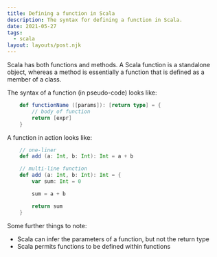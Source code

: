 ```yaml
---
title: Defining a function in Scala
description: The syntax for defining a function in Scala.
date: 2021-05-27
tags:
  - scala
layout: layouts/post.njk
---
```

Scala has both functions and methods. A Scala function is a standalone object, whereas a method is essentially a function that is defined as a member of a class.

The syntax of a function (in pseudo-code) looks like:

```scala
    def functionName ([params]): [return type] = {
        // body of function
        return [expr]
    }
```

A function in action looks like:

```scala
    // one-liner
    def add (a: Int, b: Int): Int = a + b

    // multi-line function
    def add (a: Int, b: Int): Int = {
        var sum: Int = 0

        sum = a + b

        return sum
    }
```

Some further things to note:
- Scala can infer the parameters of a function, but not the return type
- Scala permits functions to be defined within functions

